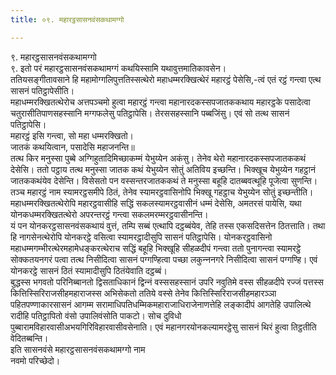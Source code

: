 ```yaml
---
title: ०९. महारट्ठसासनवंसकथामग्गो

---
```

९. महारट्ठसासनवंसकथामग्गो  
९. इतो परं महारट्ठसासनवंसकथामग्गं कथयिस्सामि यथावुत्तमातिकावसेन।  
ततियसङ्गीतावसाने हि महामोग्गलिपुत्ततिस्सत्थेरो महाधम्मरक्खित्थेरं महारट्ठं पेसेसि,-त्वं एतं रट्ठं गन्त्वा एत्थ सासनं पतिट्ठापेसीति।  
महाधम्मरक्खितत्थेरोच अत्तपञ्‍चमो हुत्वा महारट्ठं गन्त्वा महानारदकस्सपजातककथाय महारट्ठके पसादेत्वा चतुरासीतिपाणसहस्सानि मग्गफलेसु पतिट्ठापेसि। तेरससहस्सानि पब्बजिंसु। एवं सो तत्थ सासनं पतिट्ठापेसि।  
महारट्ठं इसि गन्त्वा, सो महा धम्मरक्खितो।  
जातकं कथयित्वान, पसादेसि महाजनन्ति॥  
तत्थ किर मनुस्सा पुब्बे अग्गिहुतादिमिच्छाकम्मं येभुय्येन अकंसु। तेनेव थेरो महानारदकस्सपजातककथं देसेसि। ततो पट्ठाय तत्थ मनुस्सा जातक कथं येभुय्येन सोतुं अतिविय इच्छन्ति। भिक्खूच येभुय्येन गहट्ठानं जातककथंयेव देसेन्ति। विसेसतो पन वस्सन्तरजातककथं ते मनुस्सा बहूहि दातब्बवत्थूहि पूजेत्वा सुणन्ति।  
तञ्‍च महारट्ठं नाम स्यामरट्ठसमीपे ठितं, तेनेव स्यामरट्ठवासिनोपि भिक्खू गहट्ठाच येभुय्येन सोतुं इच्छन्तीति। महाधम्मरक्खितत्थेरोपि महारट्ठवासीहि सद्धिं सकलस्यामरट्ठवासीनं धम्मं देसेसि, अमतरसं पायेसि, यथा योनकधम्मरक्खितत्थेरो अपरन्तरट्ठं गन्त्वा सकलमरम्मरट्ठवासीनन्ति।  
यं पन योनकरट्ठसासनवंसकथायं वुत्तं, तम्पि सब्बं एत्थापि दट्ठब्बंयेव, तेहि तस्स एकसदिसत्तेन ठितत्ताति। तथा हि नागसेनत्थेरोपि योनकरट्ठे वसित्वा स्यामरट्ठादीसुपि सासनं पतिट्ठापेसि। योनकरट्ठवासिनो महाधम्मगम्भीरत्थेरमहामेधङ्करत्थेराच सद्धिं बहूहि भिक्खूहि सीहळदीपं गन्त्वा ततो पुनागन्त्वा स्यामरट्ठे सोक्‍कतयनगरं पत्वा तत्थ निसीदित्वा सासनं पग्गण्हित्वा पच्छा लकुन्‍ननगरे निसीदित्वा सासनं पग्गण्हि। एवं योनकरट्ठे सासनं ठितं स्यामादीसुपि ठितंयेवाति दट्ठब्बं।  
बुद्धस्स भगवतो परिनिब्बानतो द्विसताधिकानं द्विन्‍नं वस्ससहस्सानं उपरि नवुतिमे वस्स सीहळदीपे रज्‍जं पत्तस्स कित्तिस्सिरिराजसीहमहाराजस्स अभिसेकतो ततिये वस्से तेनेव कित्तिस्सिरिराजसीहमहारञ्‍ञा पहितपण्णाकारसासनं आगम्म सरामाधिपतिधम्मिकमहाराजाधिराजेनाणत्तेहि लङ्कादीपं आगतेहि उपालित्थे रादीहि पतिट्ठापितो वंसो उपालिवंसोति पाकटो। सोच दुविधो पुब्बारामविहारवासीअभयगिरिविहारवासीवसेनाति। एवं महानगरयोनकल्यामरट्ठेसु सासनं थिरं हुत्वा तिट्ठतीति वेदितब्बन्ति।  
इति सासनवंसे महारट्ठसासनवंसकथामग्गो नाम  
नवमो परिच्छेदो।  